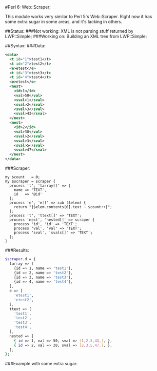#Perl 6: Web::Scraper;

This module works very similar to Perl 5's Web::Scraper.  Right now it has some extra sugar in some areas, and it's lacking in others.

##Status:
###Not working:
XML is not parsing stuff returned by LWP::Simple;
###Working on:
Building an XML tree from LWP::Simple;

##Syntax:
###Data:
```xml
<data>
  <t id="1">test1</t>
  <t id="2">test2</t>
  <e>etest</e>
  <t id="3">test3</t>
  <t id="4">test4</t>
  <e>etest</e>
  <nest>
    <id>1</id>
    <val>50</val>
    <sval>1</sval>
    <sval>2</sval>
    <sval>3</sval>
    <sval>43</sval>
  </nest>
  <nest>
    <id>2</id>
    <val>30</val>
    <sval>2</sval>
    <sval>3</sval>
    <sval>5</sval>
    <sval>47</sval>
  </nest>
</data>
```

###Scraper:
```perl6
my $count   = 0;
my $scraper = scraper {
  process 't', 'tarray[]' => {
    name => 'TEXT',
    id   => '@id'
  };
  process 'e', 'e[]' => sub ($elem) {
    return "{$elem.contents[0].text ~ $count++}";
  };
  process 't', 'ttext[]' => 'TEXT';
  process 'nest', 'nested[]' => scraper {
    process 'id', 'id' => 'TEXT';
    process 'val', 'val' => 'TEXT';
    process 'sval', 'svals[]' => 'TEXT';
  };
}  
```

###Results:
```sh
$scraper.d = {
  tarray => [
    {id => 1, name => 'test1'},
    {id => 2, name => 'test2'},
    {id => 3, name => 'test3'},
    {id => 4, name => 'test4'},
  ],
  e => [
    'etest1',
    'etest2',
  ],
  ttext => [
    'test1',
    'test2',
    'test3',
    'test4',
  ],
  nested => [
    { id => 1, val => 50, sval => [1,2,3,43,], },
    { id => 2, val => 30, sval => [2,3,5,47,], },
  ],
};
```

###Example with some extra sugar:
